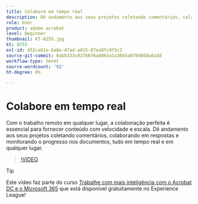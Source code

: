 ```yaml
---
title: Colabore em tempo real
description: Dê andamento aos seus projetos coletando comentários, colaborando em respostas e monitorando o progresso nos documentos, tudo em tempo real e em qualquer lugar
role: User
product: adobe acrobat
level: Beginner
thumbnail: KT-8255.jpg
kt: 8255
exl-id: d52ca81e-6a8e-47ad-a815-87ea8fc9f5c2
source-git-commit: 0abb333c037b676ad063a1a36b5a0784058a6a38
workflow-type: tm+mt
source-wordcount: '92'
ht-degree: 0%

---
```


# Colabore em tempo real

Com o trabalho remoto em qualquer lugar, a colaboração perfeita é essencial para fornecer conteúdo com velocidade e escala. Dê andamento aos seus projetos coletando comentários, colaborando em respostas e monitorando o progresso nos documentos, tudo em tempo real e em qualquer lugar.

>[!VIDEO](https://video.tv.adobe.com/v/337500?hidetitle=true)

>[!TIP]
>
>Este vídeo faz parte do curso [Trabalhe com mais inteligência com o Acrobat DC e o Microsoft 365](https://experienceleague.adobe.com/?recommended=Acrobat-U-1-2021.microsoft365) que está disponível gratuitamente no Experience League!
